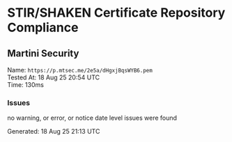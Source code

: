 # STIR/SHAKEN Certificate Repository Compliance

## Martini Security

Name: `https://p.mtsec.me/2e5a/dHgxjBqsWYB6.pem`\
Tested At: 18 Aug 25 20:54 UTC\
Time: 130ms

### Issues

no warning, or error, or notice date level issues were found

Generated: 18 Aug 25 21:13 UTC